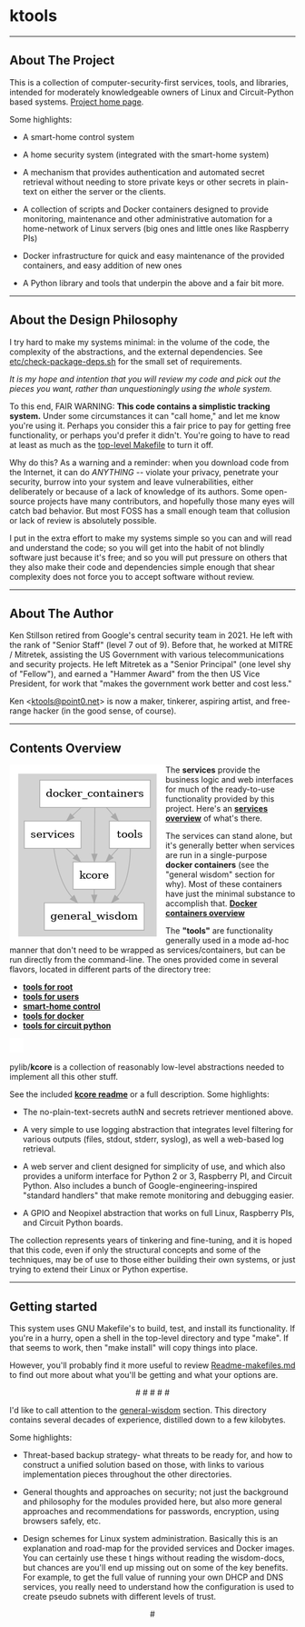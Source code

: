 # ktools

- - -

## About The Project

This is a collection of computer-security-first services, tools, and
libraries, intended for moderately knowledgeable owners of Linux and
Circuit-Python based systems.  [Project home page](https://point0.net/ktools/).

Some highlights:

- A smart-home control system

- A home security system (integrated with the smart-home system)

- A mechanism that provides authentication and automated secret retrieval
  without needing to store private keys or other secrets in plain-text on
  either the server or the clients.

- A collection of scripts and Docker containers designed to provide
  monitoring, maintenance and other administrative automation for a
  home-network of Linux servers (big ones and little ones like Raspberry PIs)

- Docker infrastructure for quick and easy maintenance of the provided
  containers, and easy addition of new ones

- A Python library and tools that underpin the above and a fair bit more.

- - -

## About the Design Philosophy

I try hard to make my systems minimal: in the volume of the code, the
complexity of the abstractions, and the external dependencies.  See
[etc/check-package-deps.sh](etc/check-package-deps.sh) for the small set of
requirements.

*It is my hope and intention that you will review my code and pick out the
pieces you want, rather than unquestioningly using the whole system.*

To this end, FAIR WARNING: **This code contains a simplistic tracking system.**
Under some circumstances it can "call home," and let me know you're using it.
Perhaps you consider this a fair price to pay for getting free functionality,
or perhaps you'd prefer it didn't.  You're going to have to read at least as
much as the [top-level Makefile](./Makefile) to turn it off.

Why do this?  As a warning and a reminder: when you download code from the
Internet, it can do *ANYTHING* -- violate your privacy, penetrate your
security, burrow into your system and leave vulnerabilities, either
deliberately or because of a lack of knowledge of its authors.  Some
open-source projects have many contributors, and hopefully those many eyes
will catch bad behavior.  But most FOSS has a small enough team that
collusion or lack of review is absolutely possible.

I put in the extra effort to make my systems simple so you can and will read
and understand the code; so you will get into the habit of not blindly
software just because it's free; and so you will put pressure on others that
they also make their code and dependencies simple enough that shear complexity
does not force you to accept software without review.

- - -

## About The Author

Ken Stillson retired from Google's central security team in 2021.  He left
with the rank of "Senior Staff" (level 7 out of 9).  Before that, he worked at
MITRE / Mitretek, assisting the US Government with various telecommunications
and security projects.  He left Mitretek as a "Senior Principal" (one level
shy of "Fellow"), and earned a "Hammer Award" from the then US Vice President,
for work that "makes the government work better and cost less."

Ken <<ktools@point0.net>> is now a maker, tinkerer, aspiring artist, and
free-range hacker (in the good sense, of course).

- - -

## Contents Overview

<img align="left" src="etc/graphviz/overview.png">

The **services** provide the business logic and web interfaces for much of the
ready-to-use functionality provided by this project.  Here's an
**[services overview](services/README-services.md)** of what's there.

The services can stand alone, but it's generally better when services are run
in a single-purpose **docker containers** (see the "general wisdom" section
for why).  Most of these containers have just the minimal substance to
accomplish that.  **[Docker containers overview](docker-containers/README-containers.md)**

The **"tools"** are functionality generally used in a mode ad-hoc manner that
don't need to be wrapped as services/containers, but can be run directly from
the command-line.  The ones provided come in several flavors, located in
different parts of the directory tree:

- **[tools for root](tools-for-root/README-root-tools.md)**
- **[tools for users](pylib/tools/README-user-tools.md)**
- **[smart-home control](pylib/home_control/README-home-control.md)**
- **[tools for docker](docker-infrastructure/README-docker-tools.md)**
- **[tools for circuit python](pylib/circuitpy_sim/README-circuitpy.md)**

<!-- slimy way to force a break to beyond the image: -->
<img src="etc/1x1.png" height=25>


pylib/**kcore** is a collection of reasonably low-level abstractions needed to
implement all this other stuff.

See the included **[kcore readme](pylib/kcore/README-kcore.md)**
or a full description.  Some highlights:

- The no-plain-text-secrets authN and secrets retriever mentioned above.

- A very simple to use logging abstraction that integrates level filtering
  for various outputs (files, stdout, stderr, syslog), as well a web-based
  log retrieval.

- A web server and client designed for simplicity of use, and which also
  provides a uniform interface for Python 2 or 3, Raspberry PI, and Circuit
  Python.  Also includes a bunch of Google-engineering-inspired "standard
  handlers" that make remote monitoring and debugging easier.

- A GPIO and Neopixel abstraction that works on full Linux, Raspberry PIs,
  and Circuit Python boards.

The collection represents years of tinkering and fine-tuning, and it is hoped
that this code, even if only the structural concepts and some of the
techniques, may be of use to those either building their own systems, or just
trying to extend their Linux or Python expertise.

- - -

## Getting started

This system uses GNU Makefile's to build, test, and install its functionality.
If you're in a hurry, open a shell in the top-level directory and type "make".
If that seems to work, then "make install" will copy things into place.

However, you'll probably find it more useful to review
[Readme-makefiles.md](Readme-makefiles.md) to find out more about what you'll
be getting and what your options are.


<center># # # # #</center>

I'd like to call attention to the
[general-wisdom](general-wisdom/README-wisdom.md) section.  This directory
contains several decades of experience, distilled down to a few kilobytes.

Some highlights:

- Threat-based backup strategy- what threats to be ready for, and how to
  construct a unified solution based on those, with links to various
  implementation pieces throughout the other directories.

- General thoughts and approaches on security; not just the background and
  philosophy for the modules provided here, but also more general approaches
  and recommendations for passwords, encryption, using browsers safely, etc.

- Design schemes for Linux system administration.  Basically this is an
  explanation and road-map for the provided services and Docker images.  You
  can certainly use these t hings without reading the wisdom-docs, but chances
  are you'll end up missing out on some of the key benefits.  For example, to
  get the full value of running your own DHCP and DNS services, you really
  need to understand how the configuration is used to create pseudo subnets
  with different levels of trust.


<center>#</center>
